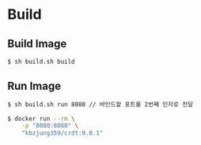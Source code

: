 # Build

## Build Image

```bash
$ sh build.sh build
```

## Run Image

```bash
$ sh build.sh run 8080 // 바인드할 포트를 2번째 인자로 전달

$ docker run --rm \
    -p "8080:8080" \
    "kbzjung359/crdt:0.0.1"
```